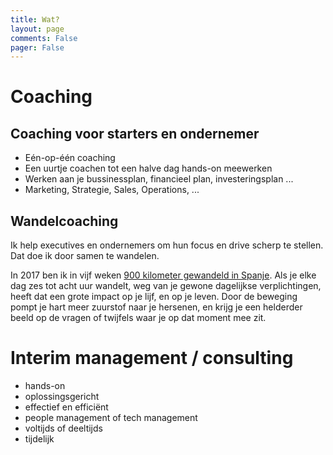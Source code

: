 ```yaml
---
title: Wat?
layout: page
comments: False
pager: False
---
```


# Coaching
## Coaching voor starters en ondernemer
* Eén-op-één coaching
* Een uurtje coachen tot een halve dag hands-on meewerken
* Werken aan je bussinessplan, financieel plan, investeringsplan ...
* Marketing, Strategie, Sales, Operations, ...

## Wandelcoaching

Ik help executives en ondernemers om hun focus en drive scherp te stellen. Dat doe ik door samen te wandelen.


In 2017 ben ik in vijf weken [900 kilometer gewandeld in Spanje](/c/pelgrim.html). Als je elke dag zes tot acht uur wandelt, weg van je gewone dagelijkse verplichtingen, heeft dat een grote impact op je lijf, en op je leven. Door de beweging pompt je hart meer zuurstof naar je hersenen, en krijg je een helderder beeld op de vragen of twijfels waar je op dat moment mee zit.



# Interim management / consulting
  * hands-on
  * oplossingsgericht
  * effectief en efficiënt
  * people management of tech management
  * voltijds of deeltijds
  * tijdelijk